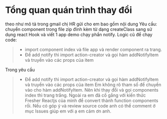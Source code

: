 # Tổng quan quán trình thay đổi
theo như mô tả trong gmail chị HR gửi cho em bao gồm nội dung
Yêu cầu: chuyển component trong file zip đính kèm từ dạng createClass sang sử dụng react Hook và viết 1 app demo chạy phần notify.
Logic cũ để chạy code: 
> - import component index và file app và render component ra trang.
> - Để add notify thì import action-creator và gọi hàm addNotifyItem và truyền vào các props của item

Trong yêu cầu
> - Để add notify thì import action-creator và gọi hàm addNotifyItem và truyền vào các props của item
Em không rõ tham số để chuyền vào cho hàm addNotifyItem. Nên khi thay đổi và gọi components index thì trang trắng. Ngoài ra em đã cố gắng với kiến thức Fresher Reactjs của mình để convert thành function components rồi. Nếu có góp ý và review source code anh có thể comment ở mục Issues giúp em với ạ em cảm ơn anh.



#

